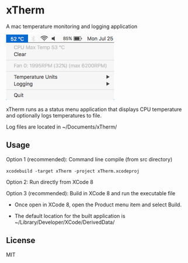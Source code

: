 # xTherm

A mac temperature monitoring and logging application

![xTherm](/doc/menu.png?raw=true "xTherm in action")

xTherm runs as a status menu application that displays CPU temperature and optionally logs temperatures to file.

Log files are located in ~/Documents/xTherm/

## Usage

Option 1 (recommended): Command line compile (from src directory)

`xcodebuild -target xTherm -project xTherm.xcodeproj`


Option 2: Run directly from XCode 8


Option 3 (recommended): Build in XCode 8 and run the executable file

  - Once open in XCode 8, open the Product menu item and select Build.

  - The default location for the built application is ~/Library/Developer/XCode/DerivedData/

## License

MIT
